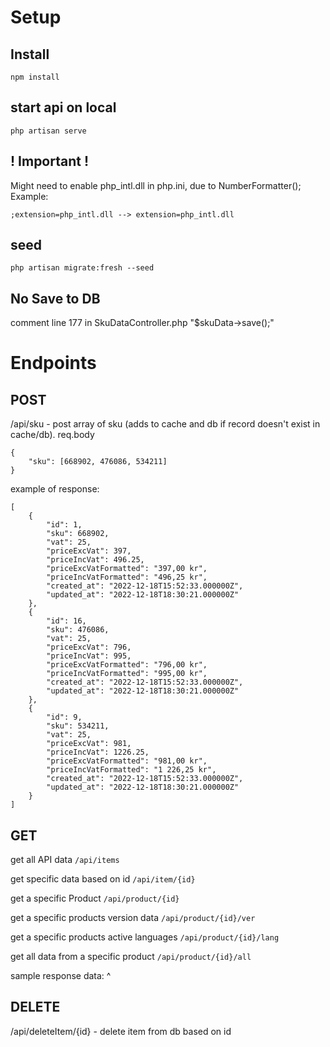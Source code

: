 # Setup

## Install
```
npm install
```
## start api on local
```
php artisan serve
```
## ! Important !
Might need to enable php_intl.dll in php.ini, due to NumberFormatter();
Example:
```
;extension=php_intl.dll --> extension=php_intl.dll
```
## seed
```
php artisan migrate:fresh --seed
```
## No Save to DB
comment line 177 in SkuDataController.php "$skuData->save();"

# Endpoints

## POST 
/api/sku - post array of sku (adds to cache and db if record doesn't exist in cache/db).
req.body 
```
{
    "sku": [668902, 476086, 534211]
}
```
example of response:
```
[
	{
		"id": 1,
		"sku": 668902,
		"vat": 25,
		"priceExcVat": 397,
		"priceIncVat": 496.25,
		"priceExcVatFormatted": "397,00 kr",
		"priceIncVatFormatted": "496,25 kr",
		"created_at": "2022-12-18T15:52:33.000000Z",
		"updated_at": "2022-12-18T18:30:21.000000Z"
	},
	{
		"id": 16,
		"sku": 476086,
		"vat": 25,
		"priceExcVat": 796,
		"priceIncVat": 995,
		"priceExcVatFormatted": "796,00 kr",
		"priceIncVatFormatted": "995,00 kr",
		"created_at": "2022-12-18T15:52:33.000000Z",
		"updated_at": "2022-12-18T18:30:21.000000Z"
	},
	{
		"id": 9,
		"sku": 534211,
		"vat": 25,
		"priceExcVat": 981,
		"priceIncVat": 1226.25,
		"priceExcVatFormatted": "981,00 kr",
		"priceIncVatFormatted": "1 226,25 kr",
		"created_at": "2022-12-18T15:52:33.000000Z",
		"updated_at": "2022-12-18T18:30:21.000000Z"
	}
]
```
## GET 
get all API data
```/api/items```

get specific data based on id
```/api/item/{id}```

get a specific Product
```/api/product/{id}```

get a specific products version data
```/api/product/{id}/ver```

get a specific products active languages
```/api/product/{id}/lang```

get all data from a specific product
```/api/product/{id}/all```

sample response data: ^

## DELETE 
/api/deleteItem/{id} - delete item from db based on id
